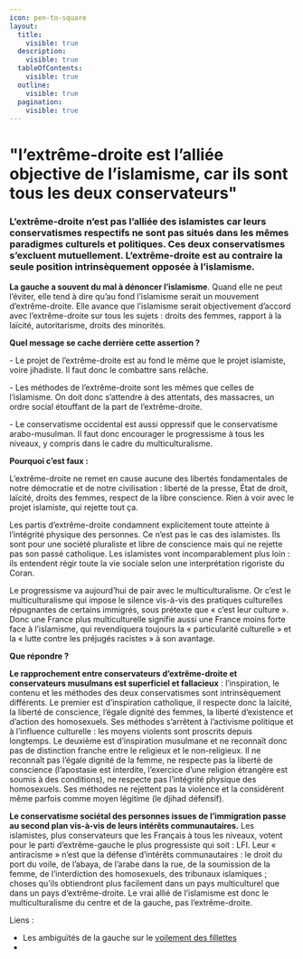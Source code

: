 ```yaml
---
icon: pen-to-square
layout:
  title:
    visible: true
  description:
    visible: true
  tableOfContents:
    visible: true
  outline:
    visible: true
  pagination:
    visible: true
---
```


# "l’extrême-droite est l’alliée objective de l’islamisme, car ils sont tous les deux conservateurs"

### **L’extrême-droite n’est pas l’alliée des islamistes car leurs conservatismes respectifs ne sont pas situés dans les mêmes paradigmes culturels et politiques. Ces deux conservatismes s’excluent mutuellement. L’extrême-droite est au contraire la seule position intrinsèquement opposée à l’islamisme.**

**La gauche a souvent du mal à dénoncer l’islamisme**. Quand elle ne peut l’éviter, elle tend à dire qu’au fond l’islamisme serait un mouvement d’extrême-droite. Elle avance que l’islamisme serait objectivement d’accord avec l’extrême-droite sur tous les sujets : droits des femmes, rapport à la laïcité, autoritarisme, droits des minorités.



**Quel message se cache derrière cette assertion ?**

\-        Le projet de l’extrême-droite est au fond le même que le projet islamiste, voire jihadiste. Il faut donc le combattre sans relâche.

\-        Les méthodes de l’extrême-droite sont les mêmes que celles de l’islamisme. On doit donc s’attendre à des attentats, des massacres, un ordre social étouffant de la part de l’extrême-droite.

\-        Le conservatisme occidental est aussi oppressif que le conservatisme arabo-musulman. Il faut donc encourager le progressisme à tous les niveaux, y compris dans le cadre du multiculturalisme.

**Pourquoi c’est faux :**

L’extrême-droite ne remet en cause aucune des libertés fondamentales de notre démocratie et de notre civilisation : liberté de la presse, État de droit, laïcité, droits des femmes, respect de la libre conscience. Rien à voir avec le projet islamiste, qui rejette tout ça.

Les partis d’extrême-droite condamnent explicitement toute atteinte à l’intégrité physique des personnes. Ce n’est pas le cas des islamistes. Ils sont pour une société pluraliste et libre de conscience mais qui ne rejette pas son passé catholique. Les islamistes vont incomparablement plus loin : ils entendent régir toute la vie sociale selon une interprétation rigoriste du Coran.

Le progressisme va aujourd’hui de pair avec le multiculturalisme. Or c’est le multiculturalisme qui impose le silence vis-à-vis des pratiques culturelles répugnantes de certains immigrés, sous prétexte que « c’est leur culture ». Donc une France plus multiculturelle signifie aussi une France moins forte face à l’islamisme, qui revendiquera toujours la « particularité culturelle » et la « lutte contre les préjugés racistes » à son avantage.

**Que répondre ?**

**Le rapprochement entre conservateurs d’extrême-droite et conservateurs musulmans est superficiel et fallacieux** : l’inspiration, le contenu et les méthodes des deux conservatismes sont intrinsèquement différents. Le premier est d’inspiration catholique, il respecte donc la laïcité, la liberté de conscience, l’égale dignité des femmes, la liberté d’existence et d’action des homosexuels. Ses méthodes s’arrêtent à l’activisme politique et à l’influence culturelle : les moyens violents sont proscrits depuis longtemps. Le deuxième est d’inspiration musulmane et ne reconnaît donc pas de distinction franche entre le religieux et le non-religieux. Il ne reconnaît pas l’égale dignité de la femme, ne respecte pas la liberté de conscience (l’apostasie est interdite, l’exercice d’une religion étrangère est soumis à des conditions), ne respecte pas l’intégrité physique des homosexuels. Ses méthodes ne rejettent pas la violence et la considèrent même parfois comme moyen légitime (le djihad défensif).

**Le conservatisme sociétal des personnes issues de l’immigration passe au second plan vis-à-vis de leurs intérêts communautaires.** Les islamistes, plus conservateurs que les Français à tous les niveaux, votent pour le parti d’extrême-gauche le plus progressiste qui soit : LFI. Leur « antiracisme » n’est que la défense d’intérêts communautaires : le droit du port du voile, de l’abaya, de l’arabe dans la rue, de la soumission de la femme, de l’interdiction des homosexuels, des tribunaux islamiques ; choses qu’ils obtiendront plus facilement dans un pays multiculturel que dans un pays d’extrême-droite. Le vrai allié de l’islamisme est donc le multiculturalisme du centre et de la gauche, pas l’extrême-droite.



Liens :&#x20;

* Les ambiguïtés de la gauche sur le [voilement des fillettes](https://x.com/FredericLefevre/status/1441805281575329805?ref_src=twsrc%5Etfw%7Ctwcamp%5Etweetembed%7Ctwterm%5E1441824727593488389%7Ctwgr%5E56e6347a4ee57c0bf1f73a7781a45d71736085ea%7Ctwcon%5Es4_\&ref_url=https%3A%2F%2Fwww.liberation.fr%2Fchecknews%2Fle-candidat-lfi-david-guiraud-a-t-il-dit-que-le-voilement-des-fillettes-est-parfaitement-legitime-comme-le-pretend-marine-le-pen-20240702_ZIT4H5UTXFDFXAWNBPI3IPOWNI%2F)
*
